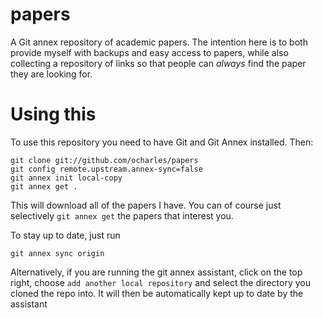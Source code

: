 papers
======

A Git annex repository of academic papers. The intention here is to both provide myself with backups and easy access to papers, while also collecting a repository of links so that people can *always* find the paper they are looking for.

Using this
==========

To use this repository you need to have Git and Git Annex installed. Then:

    git clone git://github.com/ocharles/papers
    git config remote.upstream.annex-sync=false
    git annex init local-copy
    git annex get .

This will download all of the papers I have. You can of course just selectively `git annex get` the papers that interest you.

To stay up to date, just run

    git annex sync origin

Alternatively, if you are running the git annex assistant, click on the top right, choose `add another local repository` and select the directory you cloned the repo into.  It will then be automatically kept up to date by the assistant
